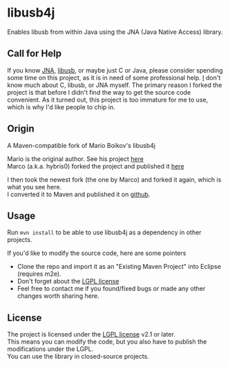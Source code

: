 libusb4j
========

Enables libusb from within Java using the JNA (Java Native Access) library.

Call for Help
--------
If you know [JNA][1], [libusb][2], or maybe just C or Java, please consider spending some time on this project, as it is in need of some professional help.
[I][3] don't know much about C, libusb, or JNA myself. The primary reason I forked the project is that before I didn't find the way to get the source code convenient.
As it turned out, this project is too immature for me to use, which is why I'd like people to chip in.


Origin
--------

A Maven-compatible fork of Mario Boikov's libusb4j

Mario is the original author. See his project [here][4]  
Marco (a.k.a. hybris0) forked the project and published it [here][5]

I then took the newest fork (the one by Marco) and forked it again, which is what you see here.  
I converted it to Maven and published it on [github][6].

Usage
--------

Run `mvn install` to be able to use libusb4j as a dependency in other projects.

If you'd like to modify the source code, here are some pointers
*  Clone the repo and import it as an "Existing Maven Project" into Eclipse (requires m2e).
*  Don't forget about the [LGPL license][7]
*  Feel free to contact me if you found/fixed bugs or made any other changes worth sharing here.

License
--------

The project is licensed under the [LGPL license][4] v2.1 or later.  
This means you can modify the code, but you also have to publish the modifications under the LGPL.  
You can use the library in closed-source projects.

  [1]: https://github.com/twall/jna
  [2]: http://www.libusb.org/
  [3]: https://github.com/derabbink
  [4]: https://launchpad.net/libusb4j "libusb4j on launchpad.net"
  [5]: http://kenai.com/projects/libusb4j "libusb4j on kenai.com"
  [6]: https://github.com/derabbink/libusb4j "project website on github"
  [7]: http://www.gnu.org/copyleft/lesser.html "LGPL license"

